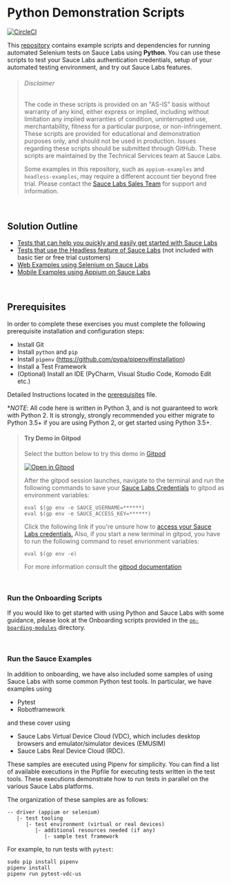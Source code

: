 # Python Demonstration Scripts
[![CircleCI](https://circleci.com/gh/saucelabs-training/demo-python.svg?style=svg)](https://circleci.com/gh/saucelabs-training/demo-python)

This [repository](https://github.com/saucelabs-training/demo-python) contains example scripts and dependencies for running automated Selenium tests on Sauce Labs using **Python**. You can use these scripts to test your Sauce Labs authentication credentials, setup of your automated testing environment, and try out Sauce Labs features.

> ###### Disclaimer
>
> The code in these scripts is provided on an "AS-IS" basis without warranty of any kind, either express or implied, including without limitation any implied warranties of condition, uninterrupted use, merchantability, fitness for a particular purpose, or non-infringement. These scripts are provided for educational and demonstration purposes only, and should not be used in production. Issues regarding these scripts should be submitted through GitHub. These scripts are maintained by the Technical Services team at Sauce Labs.
>
> Some examples in this repository, such as `appium-examples` and `headless-examples`, may require a different account tier beyond free trial. Please contact the [Sauce Labs Sales Team](https://saucelabs.com/contact) for support and information.

<br />

## Solution Outline
* [Tests that can help you quickly and easily get started with Sauce Labs](https://github.com/saucelabs-training/demo-python/tree/master/on-boarding-modules)
* [Tests that use the Headless feature of Sauce Labs](https://github.com/saucelabs-training/demo-python/tree/master/headless-examples) (not included with basic tier or free trial customers)
* [Web Examples using Selenium on Sauce Labs](https://github.com/saucelabs-training/demo-python/tree/master/selenium-examples/)
* [Mobile Examples using Appium on Sauce Labs](https://github.com/saucelabs-training/demo-python/tree/master/appium-examples/)

<br />

## Prerequisites

In order to complete these exercises you must complete the following prerequisite installation and configuration steps:

* Install Git
* Install `python` and `pip`
* Install `pipenv` (https://github.com/pypa/pipenv#installation)
* Install a Test Framework
* (Optional) Install an IDE (PyCharm, Visual Studio Code, Komodo Edit etc.)

Detailed Instructions located in the [prerequisites](prerequisites.md#python-prerequisites) file.

**NOTE*: All code here is written in Python 3, and is not guaranteed to work with Python 2. It is strongly, strongly recommended you either migrate to Python 3.5+ if you are using Python 2, or get started using Python 3.5+. 

>   #### Try Demo in Gitpod
>   Select the button below to try this demo in [Gitpod](https://www.gitpod.io/)
>
>  [![Open in Gitpod](open-in-gitpod.png)](https://gitpod.io/#https://github.com/saucelabs-training/demo-python)
>
>   After the gitpod session launches, navigate to the terminal and run the following commands to save your [Sauce Labs Credentials](https://app.saucelabs.com/user-settings) to gitpod as environment variables:
>   ```
>   eval $(gp env -e SAUCE_USERNAME=******)
>   eval $(gp env -e SAUCE_ACCESS_KEY=******)
>   ```
>   Click the following link if you're unsure how to [access your Sauce Labs credentials.](https://wiki.saucelabs.com/display/DOCS/Best+Practice%3A+Use+Environment+Variables+for+Authentication+Credentials)
>   Also, if you start a new terminal in gitpod, you have to run the following command to reset envrionment variables:
>   ```
>   eval $(gp env -e)
>   ```
>  
>   For more information consult the [gitpod documentation](https://www.gitpod.io/docs/47_environment_variables/)

<br />
    
### Run the Onboarding Scripts

If you would like to get started with using Python and Sauce Labs with some guidance, please look at the Onboarding scripts provided in the [`on-boarding-modules`](https://github.com/saucelabs-training/demo-python/on-boarding-modules/README.md) directory.

<br />

### Run the Sauce Examples

In addition to onboarding, we have also included some samples of using Sauce Labs with some common Python test tools. In particular, we have examples using

- Pytest
- Robotframework

and these cover using

- Sauce Labs Virtual Device Cloud (VDC), which includes desktop browsers and  emulator/simulator devices (EMUSIM)
- Sauce Labs Real Device Cloud (RDC).

These samples are executed using Pipenv for simplicity. You can find a list of available executions in the Pipfile for executing tests written in the test tools. These executions demonstrate how to run tests in parallel on the various Sauce Labs platforms.

The organization of these samples are as follows:

```
-- driver (appium or selenium) 
   |- test tooling
      |- test environment (virtual or real devices)
         |- additional resources needed (if any)
            |- sample test framework
```            
For example, to run tests with `pytest`:

```
sudo pip install pipenv
pipenv install
pipenv run pytest-vdc-us
```
